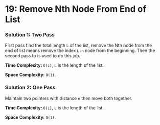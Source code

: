 # 19: Remove Nth Node From End of List

### Solution 1: Two Pass
First pass find the total length `L` of the list, remove the Nth node from the end of list means remove the index `L-n` node from the beginning.
Then the second pass to is used to do this job.

**Time Complexity:** `O(L)`, `L` is the length of the list.

**Space Complexity:** `O(1)`.

### Solution 2: One Pass
Maintain two pointers with distance `n` then move both together.

**Time Complexity:** `O(L)`, `L` is the length of the list.

**Space Complexity:** `O(1)`.
